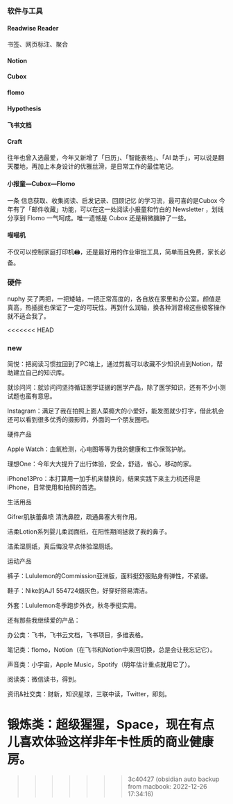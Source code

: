 
### 软件与工具
#### Readwise Reader 

书签、网页标注、聚合

#### Notion

#### Cubox

#### flomo

#### Hypothesis

#### 飞书文档

#### Craft

往年也曾入选最爱，今年又新增了「日历」、「智能表格」、「AI 助手」，可以说是翻天覆地，再加上本身设计的优雅丝滑，是日常工作的最佳笔记。

#### 小报童—Cubox—Flomo 

一条 信息获取、收集阅读、启发记录、回顾记忆 的学习流，最可喜的是Cubox 今年有了「邮件收藏」功能，可以在这一处阅读小报童和竹白的 Newsletter ，划线分享到 Flomo 一气呵成。唯一遗憾是 Cubox 还是稍微臃肿了一些。

#### 喵喵机

不仅可以控制家庭打印机🖨，还是最好用的作业审批工具，简单而且免费，家长必备。

### 硬件

nuphy 买了两把，一把矮轴，一把正常高度的，各自放在家里和办公室。颜值是真高，热插拔也保证了一定的可玩性。再到什么润轴，换各种消音棉这些极客操作就不适合我了。

  

<<<<<<< HEAD
### new


简悦：把阅读习惯拉回到了PC端上，通过剪裁可以收藏不少知识点到Notion，帮助建立自己的知识库。

  

就诊问问：就诊问问坚持循证医学证据的医学产品，除了医学知识，还有不少小测试题也蛮有意思。

  

Instagram：满足了我在拍照上面人菜瘾大的小爱好，能发图就少打字，借此机会还可以看到很多优秀的摄影师，外面的一个朋友圈吧。

  

硬件产品

  

Apple Watch：血氧检测，心电图等等为我的健康和工作保驾护航。

  

理想One：今年大大提升了出行体验，安全，舒适，省心，移动的家。

  

iPhone13Pro：本打算用一加手机来替换的，结果实践下来主力机还得是iPhone，日常使用和拍照的首选。

  

生活用品

  

Gifrer肌肤蕾鼻喷 清洗鼻腔，疏通鼻塞大有作用。

  

洁柔Lotion系列婴儿柔润面纸，在阳性期间拯救了我的鼻子。

  

洁柔湿厕纸，真后悔没早点体验湿厕纸。

  

运动产品

  

裤子：Lululemon的Commission亚洲版，面料挺舒服贴身有弹性，不紧绷。

  

鞋子：Nike的AJ1 554724烟灰色，好穿好搭易清洁。

  

外套：Lululemon冬季跑步外衣，秋冬季挺实用。

  

还有那些我继续爱的产品：

  

办公类：飞书，飞书云文档，飞书项目，多维表格。

  

笔记类：flomo，Notion（在飞书和Notion中来回切换，总是会让我忘记它）。

  

声音类：小宇宙，Apple Music，Spotify（明年估计重点就用它了）。

  

阅读类：微信读书，得到。

  

资讯&社交类：财新，知识星球，三联中读，Twitter，即刻。

  

锻炼类：超级猩猩，Space，现在有点儿喜欢体验这样非年卡性质的商业健康房。
=======

>>>>>>> 3c40427 (obsidian auto backup from macbook: 2022-12-26 17:34:16)
